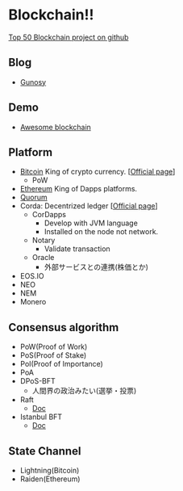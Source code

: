 # Blockchain!!

[Top 50 Blockchain project on github](https://medium.com/solidity-weekly/top-50-blockchain-projects-with-the-most-developer-activity-on-github-aa714404a757)

## Blog
- [Gunosy](https://blockchain.gunosy.io/)

## Demo
- [Awesome blockchain](https://anders.com/blockchain/)

## Platform
- [Bitcoin](./bitcoin/README.md) King of crypto currency. [[Official page](https://bitcoin.org/)]
  - PoW
- [Ethereum](./ethereum/README.md) King of Dapps platforms.
- [Quorum](./quorum/README.md)
- Corda: Decentrized ledger [[Official page](https://www.corda.net/)]
  - CorDapps
    - Develop with JVM language
    - Installed on the node not network.
  - Notary
    - Validate transaction
  - Oracle
    - 外部サービスとの連携(株価とか)
- EOS.IO
- NEO
- NEM
- Monero

## Consensus algorithm
- PoW(Proof of Work)
- PoS(Proof of Stake)
- PoI(Proof of Importance)
- PoA
- DPoS-BFT
  - 人間界の政治みたい(選挙・投票)
- Raft
  - [Doc](https://github.com/jpmorganchase/quorum/blob/master/docs/Consensus/raft.md)
- Istanbul BFT
  - [Doc](https://github.com/ethereum/EIPs/issues/650)

## State Channel
- Lightning(Bitcoin)
- Raiden(Ethereum)

